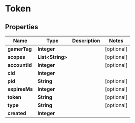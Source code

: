 

# Token


## Properties

| Name | Type | Description | Notes |
|------------ | ------------- | ------------- | -------------|
|**gamerTag** | **Integer** |  |  [optional] |
|**scopes** | **List&lt;String&gt;** |  |  [optional] |
|**accountId** | **Integer** |  |  [optional] |
|**cid** | **Integer** |  |  |
|**pid** | **String** |  |  [optional] |
|**expiresMs** | **Integer** |  |  [optional] |
|**token** | **String** |  |  [optional] |
|**type** | **String** |  |  [optional] |
|**created** | **Integer** |  |  |



